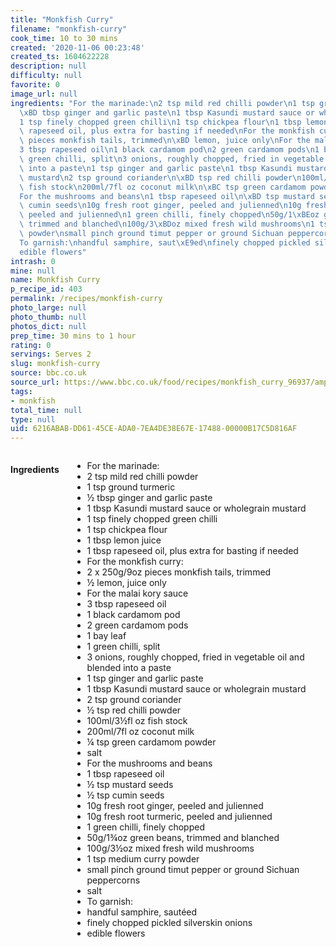 ```yaml
---
title: "Monkfish Curry"
filename: "monkfish-curry"
cook_time: 10 to 30 mins
created: '2020-11-06 00:23:48'
created_ts: 1604622228
description: null
difficulty: null
favorite: 0
image_url: null
ingredients: "For the marinade:\n2 tsp mild red chilli powder\n1 tsp ground turmeric\n\
  \xBD tbsp ginger and garlic paste\n1 tbsp Kasundi mustard sauce or wholegrain mustard\n\
  1 tsp finely chopped green chilli\n1 tsp chickpea flour\n1 tbsp lemon juice\n1 tbsp\
  \ rapeseed oil, plus extra for basting if needed\nFor the monkfish curry:\n2 x 250g/9oz\
  \ pieces monkfish tails, trimmed\n\xBD lemon, juice only\nFor the malai kory sauce\n\
  3 tbsp rapeseed oil\n1 black cardamom pod\n2 green cardamom pods\n1 bay leaf\n1\
  \ green chilli, split\n3 onions, roughly chopped, fried in vegetable oil and blended\
  \ into a paste\n1 tsp ginger and garlic paste\n1 tbsp Kasundi mustard sauce or wholegrain\
  \ mustard\n2 tsp ground coriander\n\xBD tsp red chilli powder\n100ml/3\xBDfl oz\
  \ fish stock\n200ml/7fl oz coconut milk\n\xBC tsp green cardamom powder\nsalt\n\
  For the mushrooms and beans\n1 tbsp rapeseed oil\n\xBD tsp mustard seeds\n\xBD tsp\
  \ cumin seeds\n10g fresh root ginger, peeled and julienned\n10g fresh root turmeric,\
  \ peeled and julienned\n1 green chilli, finely chopped\n50g/1\xBEoz green beans,\
  \ trimmed and blanched\n100g/3\xBDoz mixed fresh wild mushrooms\n1 tsp medium curry\
  \ powder\nsmall pinch ground timut pepper or ground Sichuan peppercorns\nsalt\n\
  To garnish:\nhandful samphire, saut\xE9ed\nfinely chopped pickled silverskin onions\n\
  edible flowers"
intrash: 0
mine: null
name: Monkfish Curry
p_recipe_id: 403
permalink: /recipes/monkfish-curry
photo_large: null
photo_thumb: null
photos_dict: null
prep_time: 30 mins to 1 hour
rating: 0
servings: Serves 2
slug: monkfish-curry
source: bbc.co.uk
source_url: https://www.bbc.co.uk/food/recipes/monkfish_curry_96937/amp
tags:
- monkfish
total_time: null
type: null
uid: 6216ABAB-DD61-45CE-ADA0-7EA4DE38E67E-17488-00000B17C5D816AF
---
```

<div class="large-8 medium-7 columns" id="writeup">	</div><!-- #writeup -->
</div><!-- #row-one -->
<div class="row" id="row-two">	<div class="medium-4 small-5 columns" id="ingredients"><h4>Ingredients</h4><div class="box box-ingredients content"><ul>
<li>For the marinade:</li>
<li>2 tsp mild red chilli powder</li>
<li>1 tsp ground turmeric</li>
<li>½ tbsp ginger and garlic paste</li>
<li>1 tbsp Kasundi mustard sauce or wholegrain mustard</li>
<li>1 tsp finely chopped green chilli</li>
<li>1 tsp chickpea flour</li>
<li>1 tbsp lemon juice</li>
<li>1 tbsp rapeseed oil, plus extra for basting if needed</li>
<li>For the monkfish curry:</li>
<li>2 x 250g/9oz pieces monkfish tails, trimmed</li>
<li>½ lemon, juice only</li>
<li>For the malai kory sauce</li>
<li>3 tbsp rapeseed oil</li>
<li>1 black cardamom pod</li>
<li>2 green cardamom pods</li>
<li>1 bay leaf</li>
<li>1 green chilli, split</li>
<li>3 onions, roughly chopped, fried in vegetable oil and blended into a paste</li>
<li>1 tsp ginger and garlic paste</li>
<li>1 tbsp Kasundi mustard sauce or wholegrain mustard</li>
<li>2 tsp ground coriander</li>
<li>½ tsp red chilli powder</li>
<li>100ml/3½fl oz fish stock</li>
<li>200ml/7fl oz coconut milk</li>
<li>¼ tsp green cardamom powder</li>
<li>salt</li>
<li>For the mushrooms and beans</li>
<li>1 tbsp rapeseed oil</li>
<li>½ tsp mustard seeds</li>
<li>½ tsp cumin seeds</li>
<li>10g fresh root ginger, peeled and julienned</li>
<li>10g fresh root turmeric, peeled and julienned</li>
<li>1 green chilli, finely chopped</li>
<li>50g/1¾oz green beans, trimmed and blanched</li>
<li>100g/3½oz mixed fresh wild mushrooms</li>
<li>1 tsp medium curry powder</li>
<li>small pinch ground timut pepper or ground Sichuan peppercorns</li>
<li>salt</li>
<li>To garnish:</li>
<li>handful samphire, sautéed</li>
<li>finely chopped pickled silverskin onions</li>
<li>edible flowers</li>
</ul>
</div>	</div>	<div class="medium-6 small-7 columns" id="directions">	</div>